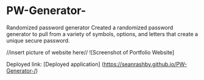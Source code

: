 # PW-Generator-
Randomized password generator 
Created a randomized password generator to pull from a variety of symbols, options, and letters that create a unique secure password. 

//insert picture of website here//
![Screenshot of Portfolio Website]

Deployed link: [Deployed application] (https://seanrashby.github.io/PW-Generator-/)